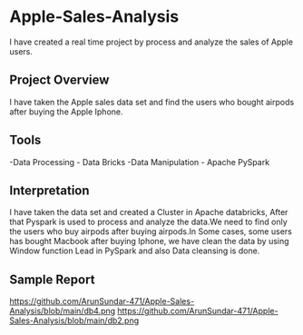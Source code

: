 # Apple-Sales-Analysis
I have created a real time project by process and analyze the sales of Apple users.

## Project Overview
I have taken the Apple sales data set and find the users who bought airpods after buying the Apple Iphone.

## Tools
-Data Processing - Data Bricks
-Data Manipulation - Apache PySpark


##  Interpretation
I have taken the data set and created a Cluster in Apache databricks, After that Pyspark is used to process and analyze the data.We need to find only the users 
who buy airpods after buying airpods.In Some cases, some users has bought Macbook after buying Iphone, we have clean the data by using Window function Lead in PySpark and also 
Data cleansing is done.

## Sample Report
https://github.com/ArunSundar-471/Apple-Sales-Analysis/blob/main/db4.png
https://github.com/ArunSundar-471/Apple-Sales-Analysis/blob/main/db2.png

